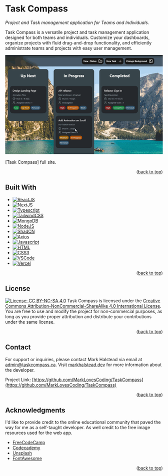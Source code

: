 # Task Compass

_Project and Task management application for Teams and Individuals._

Task Compass is a versatile project and task management application designed for both teams and individuals. Customize your dashboards, organize projects with fluid drag-and-drop functionality, and efficiently administrate teams and projects with easy user management.

![Task Compass][product-screenshot]

[Task Compass] full site.

<p align="right">(<a href="#readme-top">back to top</a>)</p>

## Built With

- [![ReactJS][ReactJS-shield]][React-url]
- [![NextJS][NextJS-shield]][NextJS-url]
- [![Typescript][typescript-shield]][typescript-url]
- [![TailwindCSS][TailwindCSS-shield]][TailwindCSS-url]
- [![MongoDB][MongoDB-shield]][MongoDB-url]
- [![NodeJS][Node-shield]][javascript-url]
- [![ShadCN][ShadCN-shield]][ShadCN-url]
- [![Axios][Axios-shield]][Axios-url]
- [![Javascript][javascript-shield]][javascript-url]
- [![HTML][html-shield]][html-url]
- [![CSS3][css-shield]][css-url]
- [![VSCode][VSCode-shield]][VSCode-url]
- [![Vercel][Vercel-shield]][Vercel-url]

<p align="right">(<a href="#readme-top">back to top</a>)</p>

## License

[![License: CC BY-NC-SA 4.0](https://img.shields.io/badge/License-CC%20BY--NC--SA%204.0-lightgrey.svg)](https://creativecommons.org/licenses/by-nc-sa/4.0/)
Task Compass is licensed under the [Creative Commons Attribution-NonCommercial-ShareAlike 4.0 International License](LICENSE.txt). You are free to use and modify the project for non-commercial purposes, as long as you provide proper attribution and distribute your contributions under the same license.

<p align="right">(<a href="#readme-top">back to top</a>)</p>

## Contact

For support or inquiries, please contact Mark Halstead via email at [admin@taskcompass.ca](mailto:admin@taskcompass.ca). Visit [markhalstead.dev](https://www.markhalstead.dev) for more information about the developer.

Project Link: [https://github.com/MarkLovesCoding/TaskCompass](https://github.com/MarkLovesCoding/TaskCompass)

<p align="right">(<a href="#readme-top">back to top</a>)</p>

## Acknowledgments

I'd like to provide credit to the online educational community that paved the way for me as a self-taught developer. As well credit to the free image resources used for the web app.

- [FreeCodeCamp](https://www.freecodecamp.org)
- [Codecademy](https://www.codecademy.com/)
- [Unsplash](https://unsplash.com)
- [FontAwesome](https://FontAwesome.com/)

<p align="right">(<a href="#readme-top">back to top</a>)</p>

<!-- MARKDOWN LINKS & IMAGES -->

[license-shield]: https://img.shields.io/github/license/MarkLovesCoding/task-compass.svg?style=for-the-badge
[license-url]: https://github.com/MarkLovesCoding/MathGenius/blob/master/LICENSE.txt
[product-screenshot]: public/taskcompass1.gif
[Online Version]: https://www.mathgenius.ca
[NextJS-shield]: https://img.shields.io/badge/nextjs-%23000000.svg?style=for-the-badge&logo=next.js&logoColor=white
[NextJS-url]: https:/nextjs.org
[ReactJS-shield]: https://img.shields.io/badge/react-%2320232a.svg?style=for-the-badge&logo=react&logoColor=%2361DAFB"
[React-url]: https://react.dev
[TailwindCSS-shield]: https://img.shields.io/badge/tailwindcss-%2338B2AC.svg?style=for-the-badge&logo=tailwind-css&logoColor=white
[TailwindCSS-url]: https://tailwindcss.com/
[typescript-shield]: https://img.shields.io/badge/TypeScript-007ACC?style=for-the-badge&logo=typescript&logoColor=white
[typescript-url]: https://typescriptlang.org
[MongoDB-shield]: https://img.shields.io/badge/MongoDB-%234ea94b.svg?style=for-the-badge&logo=mongodb&logoColor=white
[MongoDB-url]: https://mongodb.com/
[Node-shield]: https://img.shields.io/badge/node.js-6DA55F?style=for-the-badge&logo=node.js&logoColor=white
[Node-url]: https://nodejs.org/
[javascript-shield]: https://img.shields.io/badge/JavaScript-323330?style=for-the-badge&logo=javascript&logoColor=F7DF1E
[javascript-url]: https://javascript.com
[html-shield]: https://img.shields.io/badge/html5-%23E34F26.svg?style=for-the-badge&logo=html5&logoColor=white
[html-url]: https://developer.mozilla.org/en-US/docs/Web/HTML
[css-shield]: https://img.shields.io/badge/css3-%231572B6.svg?style=for-the-badge&logo=css3&logoColor=white
[css-url]: https://developer.mozilla.org/en-US/docs/Web/CSS
[ShadCN-shield]: https://img.shields.io/badge/shadcn%2Fui-000000?style=for-the-badge&logo=shadcnui&logoColor=white
[ShadCN-url]: https://ui.shadcn.com/
[Axios-shield]: https://img.shields.io/badge/axios-671ddf?&style=for-the-badge&logo=axios&logoColor=white
[Axios-url]: https://axios-http.com/docs/intro
[Vercel-shield]: https://img.shields.io/badge/vercel-%23000000.svg?style=for-the-badge&logo=vercel&logoColor=white
[Vercel-url]: https://vercel.com
[VSCode-shield]: https://img.shields.io/badge/VSCode-0078D4?style=for-the-badge&logo=visual%20studio%20code&logoColor=white
[VScode-url]: https://code.visualstudio.com/
